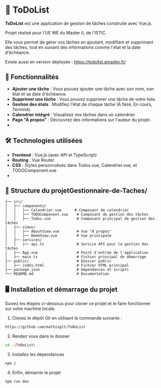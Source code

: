 # 📝 ToDoList

**ToDoList** est une application de gestion de tâches construite avec Vue.js.

Projet réalisé pour l'UE WE du Master IL de l'ISTIC.

Elle vous permet de gérer vos tâches en ajoutant, modifiant et supprimant des tâches, tout en suivant des informations comme l'état et la date d'échéance.

Existe aussi en version déployée : https://todolist.amadev.fr/
## 🚀 Fonctionnalités

- **Ajouter une tâche** : Vous pouvez ajouter une tâche avec son nom, son état et sa date d'échéance.
- **Supprimer une tâche** : Vous pouvez supprimer une tâche de votre liste.
- **Gestion des états** : Modifiez l'état de chaque tâche (À faire, En cours, Terminé).
- **Calendrier intégré** : Visualisez vos tâches dans un calendrier.
- **Page "À propos"** : Découvrez des informations sur l'auteur du projet.
- 
## 🛠️ Technologies utilisées

- **Frontend** : Vue.js (avec API et TypeScript)
- **Routing** : Vue Router
- **CSS** : Styles personnalisés dans Todos.vue, Calendrier.vue, et TODOComponent.vue
- 
## 📂 Structure du projetGestionnaire-de-Taches/

```plaintext
├── src/
│   ├── components/
│   │   ├── Calendrier.vue      # Composant de calendrier
│   │   ├── TODOComponent.vue    # Composant de gestion des tâches
│   │   ├── Todos.vue            # Composant principal de gestion des tâches
│   ├── views/
│   │   ├── AboutView.vue        # Vue "À propos"
│   │   ├── HomeView.vue         # Vue principale
│   ├── services/
│   │   ├── api.ts               # Service API pour la gestion des tâches
│   ├── App.vue                  # Point d'entrée de l'application
│   ├── main.ts                  # Fichier principal de démarrage
├── public/                      # Dossier public
│   ├── index.html               # Fichier HTML principal
├── package.json                 # Dépendances et scripts
└── README.md                    # Documentation
```

## 🖥️ Installation et démarrage du projet

Suivez les étapes ci-dessous pour cloner ce projet et le faire fonctionner sur votre machine locale.

  1. Clonez le dépôt Git en utilisant la commande suivante :
   
   ```bash
   https://github.com/mathisglt/ToDoList
   ```
   
   2. Rendez vous dans le dossier
   
   ```bash
   cd .\ToDoList\
   ```
   
   3. Installez les dépendances
   
   ```bash
   npm i 
   ```
   
   4. Enfin, démarrer le projet
   
   ```bash
   npm run dev
   ```
